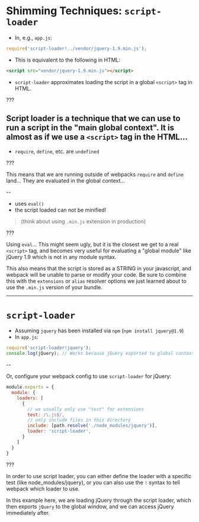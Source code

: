 # Shimming Techniques: `script-loader`

- In, e.g., `app.js`:

```js
require('script-loader!../vendor/jquery-1.9.min.js');
```

- This is equivalent to the following in HTML:

```html
<script src="vendor/jquery-1.9.min.js"></script>
```

- `script-loader` approximates loading the script in a global `<script>` tag in HTML.

???

Script loader is a technique that we can use to run a script in the "main global context".  It is almost as if we use a `<script>` tag in the HTML...
--

- `require`, `define`, etc. are `undefined`

???

This means that we are running outside of webpacks `require` and `define` land...  They are evaluated in the global context...

--

- uses `eval()`
- the script loaded can not be minified!

> (think about using `.min.js` extension in production)

???

Using `eval`... This might seem ugly, but it is the closest we get to a real `<script>` tag, and becomes very useful for evaluating a "global module" like jQuery 1.9 which is not in any module syntax.

This also means that the script is stored as a STRING in your javascript, and webpack will be unable to parse or modify your code.  Be sure to combine this with the `extensions` or `alias` resolver options we just learned about to use the `.min.js` version of your bundle.

---

# `script-loader`

- Assuming `jquery` has been installed via `npm` (`npm install jquery@1.9`)
- In `app.js`:

```js
require('script-loader!jquery');
console.log(jQuery); // Works because jQuery exported to global context!
```
--

Or, configure your webpack config to use `script-loader` for jQuery:
```js
module.exports = {
  module: {
    loaders: [
      {
        // we usually only use "test" for extensions
        test: /\.js$/,
        // only include files in this directory
        include: [path.resolve('./node_modules/jquery')],
        loader: 'script-loader',
      }
    ]
  }
}
```

???

In order to use script loader, you can either define the loader with a specific test (like node_modules/jquery), or you can also use the `!` syntax to tell webpack which loader to use.

In this example here, we are loading jQuery through the script loader, which then exports `jQuery` to the global window, and we can access jQuery immediately after.

